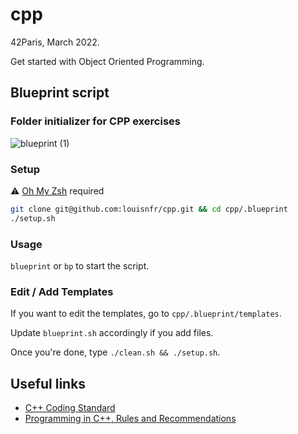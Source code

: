# cpp

42Paris, March 2022.

Get started with Object Oriented Programming.

## Blueprint script

### Folder initializer for CPP exercises

![blueprint (1)](https://user-images.githubusercontent.com/57815912/158041795-75f8f44b-9e6c-4c6d-b9ce-f1c696a8ce75.gif)

### Setup

⚠️ [Oh My Zsh](https://ohmyz.sh/) required

```zsh
git clone git@github.com:louisnfr/cpp.git && cd cpp/.blueprint
./setup.sh
```

### Usage

`blueprint` or `bp` to start the script.

### Edit / Add Templates

If you want to edit the templates, go to `cpp/.blueprint/templates`.

Update `blueprint.sh` accordingly if you add files.

Once you're done, type `./clean.sh && ./setup.sh`.

## Useful links 

- [C++ Coding Standard](https://users.ece.cmu.edu/~eno/coding/CppCodingStandard.html)
- [Programming in C++, Rules and Recommendations](https://www.doc.ic.ac.uk/lab/cplus/c%2B%2B.rules/)
